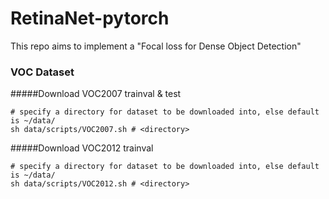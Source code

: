 # RetinaNet-pytorch
This repo aims to implement a "Focal loss for Dense Object Detection"


### VOC Dataset
#####Download VOC2007 trainval & test
```Shell
# specify a directory for dataset to be downloaded into, else default is ~/data/
sh data/scripts/VOC2007.sh # <directory>
```
#####Download VOC2012 trainval
```Shell
# specify a directory for dataset to be downloaded into, else default is ~/data/
sh data/scripts/VOC2012.sh # <directory>
```
